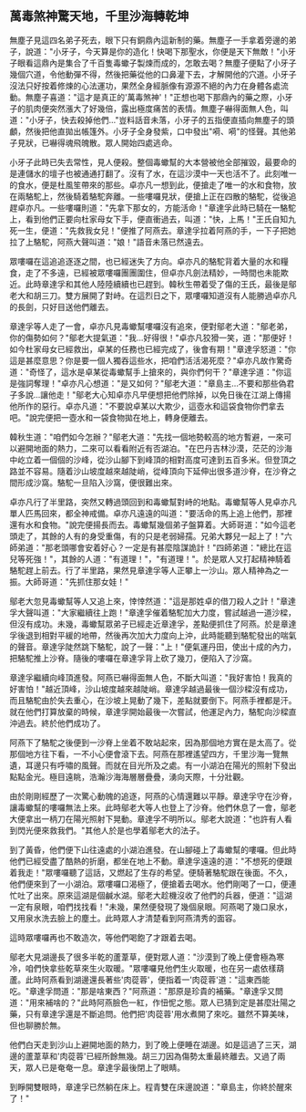 萬毒煞神驚天地，千里沙海轉乾坤
------------------------------

無塵子見這四名弟子死去，眼下只有銅鼎內這新制的藥。無塵子一手拿着旁邊的弟子，說道："小牙子，今天算是你的造化！快喝下那聖水，你便是天下無敵！"小牙子眼看這鼎內是集合了千百隻毒蠍子製煉而成的，怎敢去喝？無塵子便點了小牙子幾個穴道，令他動彈不得，然後把藥從他的口鼻灌下去，才解開他的穴道。小牙子沒法只好按着修煉的心法運功，果然全身經脈像有源源不絕的內力在身體各處流動。無塵子喜道："這才是真正的'萬毒煞神'！"正想也喝下那鼎內的藥之際，小牙子的肌肉便突然漲大了好幾倍，露出極度痛苦的表情。無塵子嚇得面無人色，叫道："小牙子，快去殺掉他們..."豈料話音未落，小牙子的五指便直插向無塵子的頭顱，然後把他直拋出帳篷外。小牙子全身發紫，口中發出"嗬、嗬"的怪聲。其他弟子見狀，已嚇得魂飛魄散。眾人開始四處逃命。

小牙子此時已失去常性，見人便殺。整個毒蠍幫的大本營被他全部摧毀，最要命的是連儲水的壇子也被通通打翻了。沒有了水，在這沙漠中一天也活不了。此刻唯一的食水，便是杜風笙帶來的那些。卓亦凡一想到此，便搶走了唯一的水和食物，放在兩駱駝上，然後騎着駱駝奔離。一些嘍囉見狀，便搶上正在四散的駱駝，從後追趕卓亦凡。一些嘍囉則道："先拿下那女的，方能活命！"章達孚此時已騎在一駱駝上，看到他們正要向杜家母女下手，便直衝過去，叫道："快，上馬！"王氏自知九死一生，便道："先救我女兒！"便推了阿燕去。章達孚拉着阿燕的手，一下子把她拉了上駱駝，阿燕大聲叫道："娘！"語音未落已然遠去。

眾嘍囉在這追追逐逐之間，也已經迷失了方向。卓亦凡的駱駝背着大量的水和糧食，走了不多遠，已經被眾嘍囉團團圍住，但卓亦凡劍法精妙，一時間也未能欺近。此時章達孚和其他人陸陸續續也已趕到。韓秋生帶着受了傷的王氏，最後是鄔老大和胡三刀。雙方展開了對峙。在這烈日之下，眾嘍囉知道沒有人能勝過卓亦凡的長劍，只好目送他們離去。

章達孚等人走了一會，卓亦凡見毒蠍幫嘍囉沒有追來，便對鄔老大道："鄔老弟，你的傷勢如何？"鄔老大提氣道："我...好得很！"卓亦凡狡猾一笑，道："那便好！如今杜家母女已經救出，卓某的任務也已經完成了，後會有期！"章達孚怒道："你這是甚麼意思？你是要一個人獨吞這些水，把咱們活活渴死麼？"卓亦凡故作驚奇道："奇怪了，這水是卓某從毒蠍幫手上搶來的，與你們何干？"章達孚道："你這是強詞奪理！"卓亦凡心想道："是又如何？"鄔老大道："章島主...不要和那些偽君子多說...讓他走！"鄔老大心知卓亦凡早便想把他們除掉，以免日後在江湖上傳揚他所作的惡行。卓亦凡道："不要說卓某以大欺少，這壺水和這袋食物你們拿去吧。"說完便把一壺水和一袋食物拋在地上，轉身便離去。

韓秋生道："咱們如今怎辦？"鄔老大道："先找一個地勢較高的地方暫避，一來可以避開地面的熱力，二來可以看看附近有否湖泊。"在巴丹吉林沙漠，茫茫的沙海中屹立着一個個的沙峰，從沙山腳下到峰頂的相對高度可達到五百多米。但登頂之路並不容易。隨着沙山坡度越來越陡峭，從峰頂向下延伸出很多道沙脊，在沙脊之間形成沙窩。駱駝一旦陷入沙窩，便很難出來。

卓亦凡行了半里路，突然又轉過頭回到和毒蠍幫對峙的地點。毒蠍幫等人見卓亦凡單人匹馬回來，都全神戒備。卓亦凡遠遠的叫道："要活命的馬上追上他們，那裡還有水和食物。"說完便揚長而去。毒蠍幫幾個弟子盤算着。大師哥道："如今這老頭走了，其餘的人有的身受重傷，有的只是老弱婦孺。兄弟大夥兒一起上了！"六師弟道："那老頭哪會安着好心？一定是有甚麼陰謀詭計！"四師弟道："總比在這兒等死強！"，其餘的人道："有道理！"，"有道理！"。於是眾人又打起精神騎着駱駝趕上前去。行了半里路，果然見章達孚等人正攀上一沙山。眾人精神為之一振。大師哥道："先抓住那女娃！"

鄔老大忽見毒蠍幫等人又追上來，悻悻然道："這是那姓卓的借刀殺人之計！"章達孚大聲叫道："大家繼續往上跑！"章達孚催着駱駝加大力度，嘗試越過一道沙樑，但沒有成功。未幾，毒蠍幫眾弟子已經走近章達孚，差點便抓住了阿燕。於是章達孚後退到相對平緩的地帶，然後再次加大力度向上沖，此時能聽到駱駝發出的喘氣的聲音。章達孚陡然跳下駱駝，說了一聲："上！"便氣運丹田，使出十成的內力，把駱駝推上沙脊。隨後的嘍囉在章達孚背上砍了幾刀，便陷入了沙窩。

章達孚繼續向峰頂進發。阿燕已嚇得面無人色，不斷大叫道："我好害怕！我真的好害怕！"越近頂峰，沙山坡度越來越陡峭。章達孚越過最後一個沙樑沒有成功，而且駱駝由於失去重心，在沙坡上晃動了幾下，差點就要倒下。阿燕手裡都是汗。就在他們打算放棄的時候，章達孚開始最後一次嘗試，他運足內力，駱駝向沙樑直沖過去。終於他們成功了。

阿燕下了駱駝之後便到一沙脊上坐着不敢站起來，因為那個地方實在是太高了。從那個地方往下看，一不小心便會滾下去。阿燕在那裡遙望四方，千里沙海一覽無遺，耳邊只有呼嘯的風聲。而就在目光所及之處。有一小湖泊在陽光的照射下發出點點金光。極目遠眺，浩瀚沙海海層層疊疊，湧向天際，十分壯觀。

由於剛剛經歷了一次驚心動魄的追逐，阿燕的心情還難以平靜。章達孚守在沙脊，讓毒蠍幫的嘍囉無法上來。此時鄔老大等人也登上了沙脊。他們休息了一會，鄔老大便拿出一柄刀在陽光照射下晃動。章達孚不明所以。鄔老大說道："也許有人看到閃光便來救我們。"其他人於是也學着鄔老大的法子。

到了黃昏，他們便下山往遠處的小湖泊進發。在山腳碰上了毒蠍幫的嘍囉。但此時他們已經受盡了酷熱的折磨，都坐在地上不動。章達孚遠遠的道："不想死的便跟着我走！"眾嘍囉聽了這話，又燃起了生存的希望。便騎著駱駝跟在後面。不久，他們便來到了一小湖泊。眾嘍囉口渴極了，便搶着去喝水。他們剛喝了一口，便連忙吐了出來。原來這湖是個鹹水湖。鄔老大趁機沒收了他們的兵器，便道："這湖一定有泉眼，咱們找找看！"未幾，果然便發現了幾個泉眼。阿燕喝了幾口泉水，又用泉水洗去臉上的塵土。此時眾人才清楚看到阿燕清秀的面容。

這時眾嘍囉再也不敢造次，等他們喝飽了才跟着去喝。

鄔老大見湖邊長了很多半乾的蘆葦草，便對眾人道："沙漠到了晚上便會極為寒冷，咱們快拿些乾草來生火取暖。"眾嘍囉見他們生火取暖，也在另一處依樣葫蘆。此時阿燕看到湖邊還長著些'肉蓯蓉'，便指着一'肉蓯蓉'道："這東西能吃。"章達孚問道："那是啥東西？"阿燕道："那原是珍貴的補藥。"章達孚又問道："用來補啥的？"此時阿燕臉色一紅，作忸怩之態。眾人已猜到定是甚麼壯陽之藥，只有章達孚還是不斷追問。他們把'肉蓯蓉'用水煮開了來吃。雖然不算美味，但也聊勝於無。

他們白天走到沙山上避開地面的熱力，到了晚上便睡在湖邊。如是這過了三天，湖邊的蘆葦草和'肉蓯蓉'已經所餘無幾。胡三刀因為傷勢太重最終離去。又過了兩天，眾人已是奄奄一息。章達孚最後閉上了眼睛。

到睜開雙眼時，章達孚已然躺在床上。程青雙在床邊說道："章島主，你終於醒來了！"
